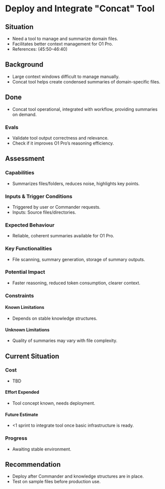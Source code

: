 # Deploy and Integrate "Concat" Tool

## Situation

- Need a tool to manage and summarize domain files.
- Facilitates better context management for O1 Pro.
- References: (45:50–46:40)

## Background

- Large context windows difficult to manage manually.
- Concat tool helps create condensed summaries of domain-specific files.

## Done

- Concat tool operational, integrated with workflow, providing summaries on
  demand.

### Evals

- Validate tool output correctness and relevance.
- Check if it improves O1 Pro’s reasoning efficiency.

## Assessment

### Capabilities

- Summarizes files/folders, reduces noise, highlights key points.

### Inputs & Trigger Conditions

- Triggered by user or Commander requests.
- Inputs: Source files/directories.

### Expected Behaviour

- Reliable, coherent summaries available for O1 Pro.

### Key Functionalities

- File scanning, summary generation, storage of summary outputs.

### Potential Impact

- Faster reasoning, reduced token consumption, clearer context.

### Constraints

#### Known Limitations

- Depends on stable knowledge structures.

#### Unknown Limitations

- Quality of summaries may vary with file complexity.

## Current Situation

### Cost

- TBD

#### Effort Expended

- Tool concept known, needs deployment.

#### Future Estimate

- <1 sprint to integrate tool once basic infrastructure is ready.

### Progress

- Awaiting stable environment.

## Recommendation

- Deploy after Commander and knowledge structures are in place.
- Test on sample files before production use.
